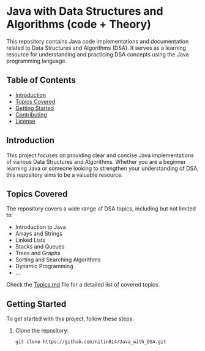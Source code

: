 # Java with Data Structures and Algorithms  (code + Theory)

This repository contains Java code implementations and documentation related to Data Structures and Algorithms (DSA). It serves as a learning resource for understanding and practicing DSA concepts using the Java programming language.

## Table of Contents

- [Introduction](#introduction)
- [Topics Covered](#topics-covered)
- [Getting Started](#getting-started)
- [Contributing](#contributing)
- [License](#license)

## Introduction

This project focuses on providing clear and concise Java implementations of various Data Structures and Algorithms. Whether you are a beginner learning Java or someone looking to strengthen your understanding of DSA, this repository aims to be a valuable resource.

## Topics Covered

The repository covers a wide range of DSA topics, including but not limited to:

- Introduction to Java
- Arrays and Strings
- Linked Lists
- Stacks and Queues
- Trees and Graphs
- Sorting and Searching Algorithms
- Dynamic Programming
- ...

Check the [Topics.md](Topics.md) file for a detailed list of covered topics.

## Getting Started

To get started with this project, follow these steps:

1. Clone the repository:
   ```bash
   git clone https://github.com/nitin014/Java_with_DSA.git
